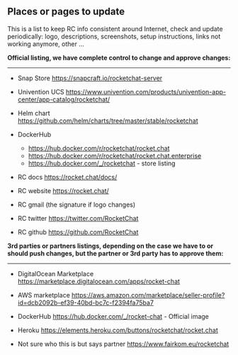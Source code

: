 ## Places or pages to update

This is a list to keep RC info consistent around Internet, check and update periodically: logo, descriptions, screenshots, setup instructions, links not working anymore, other ...

**Official listing, we have complete control to change and approve changes:**
___

- Snap Store <https://snapcraft.io/rocketchat-server>

- Univention UCS <https://www.univention.com/products/univention-app-center/app-catalog/rocketchat/>

- Helm chart <https://github.com/helm/charts/tree/master/stable/rocketchat>

- DockerHub 
  - <https://hub.docker.com/r/rocketchat/rocket.chat>
  - <https://hub.docker.com/r/rocketchat/rocket.chat.enterprise>
  - <https://hub.docker.com/_/rocketchat> - store listing

- RC docs <https://rocket.chat/docs/>

- RC website <https://rocket.chat/>

- RC gmail (the signature if logo changes)

- RC twitter <https://twitter.com/RocketChat>

- RC github <https://github.com/RocketChat>

**3rd parties or partners listings, depending on the case we have to or should push changes, but the partner or 3rd party has to approve them:**
___

- DigitalOcean Marketplace <https://marketplace.digitalocean.com/apps/rocket-chat>

- AWS marketplace <https://aws.amazon.com/marketplace/seller-profile?id=dcb2092b-ef39-40bd-bc7c-f2394fa75ba7>

- DockerHub <https://hub.docker.com/_/rocket-chat> - Official image

- Heroku <https://elements.heroku.com/buttons/rocketchat/rocket.chat>

- Not sure who this is but says partner <https://www.fairkom.eu/rocketchat>
